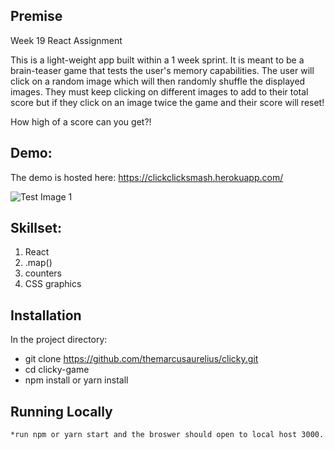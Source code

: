 ## Premise

Week 19 React Assignment

This is a light-weight app built within a 1 week sprint. It is meant to be a brain-teaser game that tests the user's memory capabilities. The user will click on a random image which will then randomly shuffle the displayed images. They must keep clicking on different images to add to their total score but if they click on an image twice the game and their score will reset!

How high of a score can you get?!


## Demo: 

The demo is hosted here: https://clickclicksmash.herokuapp.com/

![Test Image 1](http://i65.tinypic.com/24bqofa.png)


## Skillset:

  1. React
  2. .map()
  3. counters
  4. CSS graphics

## Installation

In the project directory:

* git clone https://github.com/themarcusaurelius/clicky.git 
* cd clicky-game
* npm install or yarn install


## Running Locally

`*run npm or yarn start and the broswer should open to local host 3000.`

